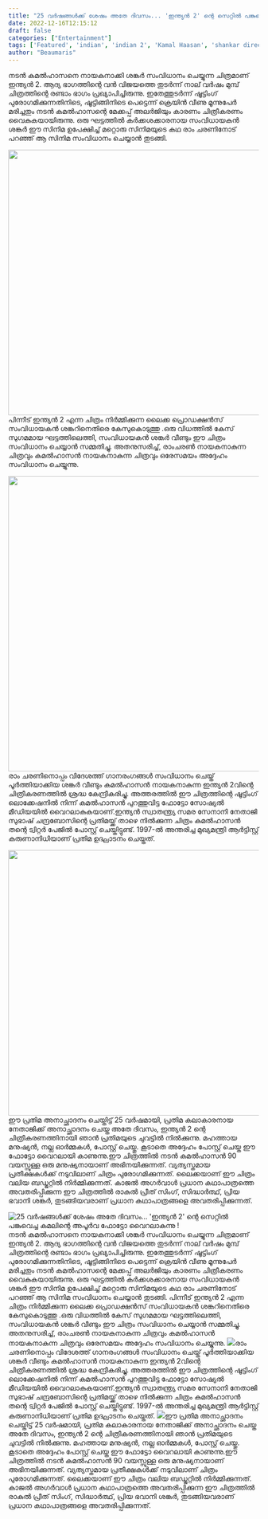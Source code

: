 ```yaml
---
title: "25 വർഷങ്ങൾക്ക് ശേഷം അതേ ദിവസം... 'ഇന്ത്യൻ 2' ന്റെ സെറ്റിൽ പങ്കുവെച്ച കമലിന്റെ അപൂർവ ഫോട്ടോ വൈറലാകുന്നു !"
date: 2022-12-16T12:15:12
draft: false
categories: ["Entertainment"]
tags: ['Featured', 'indian', 'indian 2', 'Kamal Haasan', 'shankar director']
author: "Beaumaris"
---
```


നടൻ കമൽഹാസനെ നായകനാക്കി ശങ്കർ സംവിധാനം ചെയ്യുന്ന ചിത്രമാണ് ഇന്ത്യൻ 2. ആദ്യ ഭാഗത്തിന്റെ വൻ വിജയത്തെ തുടർന്ന് നാല് വർഷം മുമ്പ് ചിത്രത്തിന്റെ രണ്ടാം ഭാഗം പ്രഖ്യാപിച്ചിരുന്നു. ഇതേത്തുടർന്ന് ഷൂട്ടിംഗ് പുരോഗമിക്കുന്നതിനിടെ, ഷൂട്ടിങ്ങിനിടെ പെട്ടെന്ന് ക്രെയിൻ വീണു മൂന്നുപേർ മരിച്ചതും നടൻ കമൽഹാസന്റെ മേക്കപ്പ് അലർജിയും കാരണം ചിത്രീകരണം വൈകുകയായിരുന്നു. ഒരു ഘട്ടത്തിൽ കർക്കശക്കാരനായ സംവിധായകൻ ശങ്കർ ഈ സിനിമ ഉപേക്ഷിച്ച് മറ്റൊരു സിനിമയുടെ കഥ രാം ചരണിനോട് പറഞ്ഞ് ആ സിനിമ സംവിധാനം ചെയ്യാൻ തുടങ്ങി.

<img class="size-full wp-image-367058 aligncenter" src="https://cdn.boolokam.com/articles/2022/12/cccvvv.webp" alt="" width="800" height="533" />പിന്നീട് ഇന്ത്യൻ 2 എന്ന ചിത്രം നിർമ്മിക്കുന്ന ലൈക്ക പ്രൊഡക്ഷൻസ് സംവിധായകൻ ശങ്കറിനെതിരെ കേസുകൊടുത്തു .ഒരു വിധത്തിൽ കേസ് സുഗമമായ ഘട്ടത്തിലെത്തി, സംവിധായകൻ ശങ്കർ വീണ്ടും ഈ ചിത്രം സംവിധാനം ചെയ്യാൻ സമ്മതിച്ചു. അതനുസരിച്ച്, രാംചരൺ നായകനാകുന്ന ചിത്രവും കമൽഹാസൻ നായകനാകുന്ന ചിത്രവും ഒരേസമയം അദ്ദേഹം സംവിധാനം ചെയ്യുന്നു.

<img class="size-full wp-image-367059 aligncenter" src="https://cdn.boolokam.com/articles/2022/12/dqdffff-2.webp" alt="" width="800" height="593" />രാം ചരണിനൊപ്പം വിദേശത്ത് ഗാനരംഗങ്ങൾ സംവിധാനം ചെയ്ത് പൂർത്തിയാക്കിയ ശങ്കർ വീണ്ടും കമൽഹാസൻ നായകനാകുന്ന ഇന്ത്യൻ 2വിന്റെ ചിത്രീകരണത്തിൽ ശ്രദ്ധ കേന്ദ്രീകരിച്ചു. അത്തരത്തിൽ ഈ ചിത്രത്തിന്റെ ഷൂട്ടിംഗ് ലൊക്കേഷനിൽ നിന്ന് കമൽഹാസൻ പുറത്തുവിട്ട ഫോട്ടോ സോഷ്യൽ മീഡിയയിൽ വൈറലാകുകയാണ്.ഇന്ത്യൻ സ്വാതന്ത്ര്യ സമര സേനാനി നേതാജി സുഭാഷ് ചന്ദ്രബോസിന്റെ പ്രതിമയ്ക്ക് താഴെ നിൽക്കുന്ന ചിത്രം കമൽഹാസൻ തന്റെ ട്വിറ്റർ പേജിൽ പോസ്റ്റ് ചെയ്തിട്ടുണ്ട്. 1997-ൽ അന്തരിച്ച മുഖ്യമന്ത്രി ആർട്ടിസ്റ്റ് കരുണാനിധിയാണ് പ്രതിമ ഉദ്ഘാടനം ചെയ്തത്.

<img class="size-full wp-image-367061 aligncenter" src="https://cdn.boolokam.com/articles/2022/12/dwfffff-1.webp" alt="" width="800" height="533" />ഈ പ്രതിമ അനാച്ഛാദനം ചെയ്തിട്ട് 25 വർഷമായി, പ്രതിമ കലാകാരനായ നേതാജിക്ക് അനാച്ഛാദനം ചെയ്ത അതേ ദിവസം, ഇന്ത്യൻ 2 ന്റെ ചിത്രീകരണത്തിനായി ഞാൻ പ്രതിമയുടെ ചുവട്ടിൽ നിൽക്കുന്നു. മഹത്തായ മനുഷ്യൻ, നല്ല ഓർമ്മകൾ, പോസ്റ്റ് ചെയ്തു. കൂടാതെ അദ്ദേഹം പോസ്റ്റ് ചെയ്ത ഈ ഫോട്ടോ വൈറലായി കാണുന്നു.ഈ ചിത്രത്തിൽ നടൻ കമൽഹാസൻ 90 വയസ്സുള്ള ഒരു മനുഷ്യനായാണ് അഭിനയിക്കുന്നത്. വ്യത്യസ്തമായ പ്രതീക്ഷകൾക്ക് നടുവിലാണ് ചിത്രം പുരോഗമിക്കുന്നത്. ലൈക്കയാണ് ഈ ചിത്രം വലിയ ബഡ്ജറ്റിൽ നിർമ്മിക്കുന്നത്. കാജൽ അഗർവാൾ പ്രധാന കഥാപാത്രത്തെ അവതരിപ്പിക്കുന്ന ഈ ചിത്രത്തിൽ രാകുൽ പ്രീത് സിംഗ്, സിദ്ധാർത്ഥ്, പ്രിയ ഭവാനി ശങ്കർ, തുടങ്ങിയവരാണ് പ്രധാന കഥാപാത്രങ്ങളെ അവതരിപ്പിക്കുന്നത്.


![25 വർഷങ്ങൾക്ക് ശേഷം അതേ ദിവസം... 'ഇന്ത്യൻ 2' ന്റെ സെറ്റിൽ പങ്കുവെച്ച കമലിന്റെ അപൂർവ ഫോട്ടോ വൈറലാകുന്നു !](https://cdn.boolokam.com/articles/2022/12/cccvvv.webp)നടൻ കമൽഹാസനെ നായകനാക്കി ശങ്കർ സംവിധാനം ചെയ്യുന്ന ചിത്രമാണ് ഇന്ത്യൻ 2. ആദ്യ ഭാഗത്തിന്റെ വൻ വിജയത്തെ തുടർന്ന് നാല് വർഷം മുമ്പ് ചിത്രത്തിന്റെ രണ്ടാം ഭാഗം പ്രഖ്യാപിച്ചിരുന്നു. ഇതേത്തുടർന്ന് ഷൂട്ടിംഗ് പുരോഗമിക്കുന്നതിനിടെ, ഷൂട്ടിങ്ങിനിടെ പെട്ടെന്ന് ക്രെയിൻ വീണു മൂന്നുപേർ മരിച്ചതും നടൻ കമൽഹാസന്റെ മേക്കപ്പ് അലർജിയും കാരണം ചിത്രീകരണം വൈകുകയായിരുന്നു. ഒരു ഘട്ടത്തിൽ കർക്കശക്കാരനായ സംവിധായകൻ ശങ്കർ ഈ സിനിമ ഉപേക്ഷിച്ച് മറ്റൊരു സിനിമയുടെ കഥ രാം ചരണിനോട് പറഞ്ഞ് ആ സിനിമ സംവിധാനം ചെയ്യാൻ തുടങ്ങി. പിന്നീട് ഇന്ത്യൻ 2 എന്ന ചിത്രം നിർമ്മിക്കുന്ന ലൈക്ക പ്രൊഡക്ഷൻസ് സംവിധായകൻ ശങ്കറിനെതിരെ കേസുകൊടുത്തു .ഒരു വിധത്തിൽ കേസ് സുഗമമായ ഘട്ടത്തിലെത്തി, സംവിധായകൻ ശങ്കർ വീണ്ടും ഈ ചിത്രം സംവിധാനം ചെയ്യാൻ സമ്മതിച്ചു. അതനുസരിച്ച്, രാംചരൺ നായകനാകുന്ന ചിത്രവും കമൽഹാസൻ നായകനാകുന്ന ചിത്രവും ഒരേസമയം അദ്ദേഹം സംവിധാനം ചെയ്യുന്നു. ![](https://cdn.boolokam.com/articles/2022/12/dqdffff-2.webp)രാം ചരണിനൊപ്പം വിദേശത്ത് ഗാനരംഗങ്ങൾ സംവിധാനം ചെയ്ത് പൂർത്തിയാക്കിയ ശങ്കർ വീണ്ടും കമൽഹാസൻ നായകനാകുന്ന ഇന്ത്യൻ 2വിന്റെ ചിത്രീകരണത്തിൽ ശ്രദ്ധ കേന്ദ്രീകരിച്ചു. അത്തരത്തിൽ ഈ ചിത്രത്തിന്റെ ഷൂട്ടിംഗ് ലൊക്കേഷനിൽ നിന്ന് കമൽഹാസൻ പുറത്തുവിട്ട ഫോട്ടോ സോഷ്യൽ മീഡിയയിൽ വൈറലാകുകയാണ്.ഇന്ത്യൻ സ്വാതന്ത്ര്യ സമര സേനാനി നേതാജി സുഭാഷ് ചന്ദ്രബോസിന്റെ പ്രതിമയ്ക്ക് താഴെ നിൽക്കുന്ന ചിത്രം കമൽഹാസൻ തന്റെ ട്വിറ്റർ പേജിൽ പോസ്റ്റ് ചെയ്തിട്ടുണ്ട്. 1997-ൽ അന്തരിച്ച മുഖ്യമന്ത്രി ആർട്ടിസ്റ്റ് കരുണാനിധിയാണ് പ്രതിമ ഉദ്ഘാടനം ചെയ്തത്. ![](https://cdn.boolokam.com/articles/2022/12/dwfffff-1.webp)ഈ പ്രതിമ അനാച്ഛാദനം ചെയ്തിട്ട് 25 വർഷമായി, പ്രതിമ കലാകാരനായ നേതാജിക്ക് അനാച്ഛാദനം ചെയ്ത അതേ ദിവസം, ഇന്ത്യൻ 2 ന്റെ ചിത്രീകരണത്തിനായി ഞാൻ പ്രതിമയുടെ ചുവട്ടിൽ നിൽക്കുന്നു. മഹത്തായ മനുഷ്യൻ, നല്ല ഓർമ്മകൾ, പോസ്റ്റ് ചെയ്തു. കൂടാതെ അദ്ദേഹം പോസ്റ്റ് ചെയ്ത ഈ ഫോട്ടോ വൈറലായി കാണുന്നു.ഈ ചിത്രത്തിൽ നടൻ കമൽഹാസൻ 90 വയസ്സുള്ള ഒരു മനുഷ്യനായാണ് അഭിനയിക്കുന്നത്. വ്യത്യസ്തമായ പ്രതീക്ഷകൾക്ക് നടുവിലാണ് ചിത്രം പുരോഗമിക്കുന്നത്. ലൈക്കയാണ് ഈ ചിത്രം വലിയ ബഡ്ജറ്റിൽ നിർമ്മിക്കുന്നത്. കാജൽ അഗർവാൾ പ്രധാന കഥാപാത്രത്തെ അവതരിപ്പിക്കുന്ന ഈ ചിത്രത്തിൽ രാകുൽ പ്രീത് സിംഗ്, സിദ്ധാർത്ഥ്, പ്രിയ ഭവാനി ശങ്കർ, തുടങ്ങിയവരാണ് പ്രധാന കഥാപാത്രങ്ങളെ അവതരിപ്പിക്കുന്നത്.
